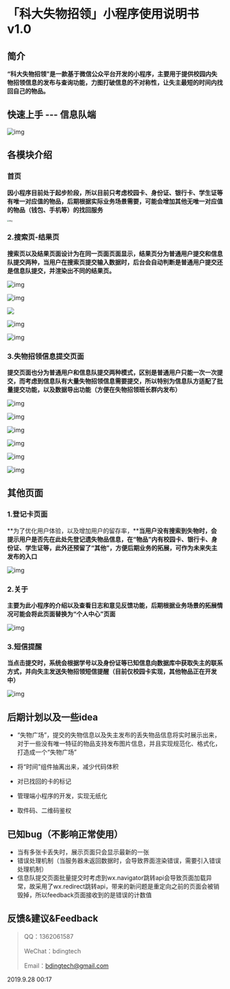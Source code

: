 # 「科大失物招领」小程序使用说明书v1.0

## 简介

**“科大失物招领”是一款基于微信公众平台开发的小程序，主要用于提供校园内失物招领信息的发布与查询功能，力图打破信息的不对称性，让失主最短的时间内找回自己的物品。**

## 快速上手 --- 信息队端

![img](https://img-1251598303.cos.ap-guangzhou.myqcloud.com/TNTRmHGGJNYi3Uks-20200703163321734.png!thumbnail)

## 各模块介绍

### 首页

**因小程序目前处于起步阶段，所以目前只考虑校园卡、身份证、银行卡、学生证等有唯一对应值的物品，后期根据实际业务场景需要，可能会增加其他无唯一对应值的物品（钱包、手机等）的找回服务**

<img src="https://img-1251598303.cos.ap-guangzhou.myqcloud.com/1569572841967-20200703163352114.png!thumbnail" alt="img" style="zoom:30%;" />

### 2.搜索页-结果页

**搜索页以及结果页面设计为在同一页面页面显示，结果页分为普通用户提交和信息队提交两种，当用户在搜索页提交输入数据时，后台会自动判断是普通用户提交还是信息队提交，并渲染出不同的结果页。**

![img](https://img-1251598303.cos.ap-guangzhou.myqcloud.com/Screenshot_2019_09_27_16_59_55_037_com.edrawsoft.mindmaster-20200703163444239.png!thumbnail)

![img](https://img-1251598303.cos.ap-guangzhou.myqcloud.com/1569573423333-20200703163452091.png!thumbnail)

![](https://img-1251598303.cos.ap-guangzhou.myqcloud.com/1569574990305-20200703163459021.png!thumbnail)

![img](https://img-1251598303.cos.ap-guangzhou.myqcloud.com/1569574996005-20200703163515372.png!thumbnail)

![img](https://img-1251598303.cos.ap-guangzhou.myqcloud.com/1569575711658-20200703163527051.png!thumbnail)

### 3.失物招领信息提交页面

**提交页面也分为普通用户和信息队提交两种模式，区别是普通用户只能一次一次提交，而考虑到信息队有大量失物招领信息需要提交，所以特别为信息队方适配了批量提交功能，以及数据导出功能（方便在失物招领班长群内发布）**

![img](https://img-1251598303.cos.ap-guangzhou.myqcloud.com/Screenshot_2019_09_27_17_29_02_216_com.edrawsoft.mindmaster-20200703163548840.png!thumbnail)

![img](https://img-1251598303.cos.ap-guangzhou.myqcloud.com/1569576676122-20200703163557356.png!thumbnail)

![img](https://img-1251598303.cos.ap-guangzhou.myqcloud.com/1569576855013-20200703163605048.png!thumbnail)

![img](https://img-1251598303.cos.ap-guangzhou.myqcloud.com/1569576862835-20200703163611074.png!thumbnail)

![img](https://img-1251598303.cos.ap-guangzhou.myqcloud.com/1569577322565-20200703163614705.png!thumbnail)

![img](https://img-1251598303.cos.ap-guangzhou.myqcloud.com/1569577457510-20200703163622263.png!thumbnail)

## **其他页面**

### **1.登记卡页面**

**为了优化用户体验，以及增加用户的留存率，****当用户没有搜索到失物时，会提示用户是否先在此处先登记遗失物品信息，在“物品”内有校园卡、银行卡、身份证、学生证等，此外还预留了“其他”，方便后期业务的拓展，可作为未来失主发布的入口**

![img](https://img-1251598303.cos.ap-guangzhou.myqcloud.com/1569598870656-20200703163641056.png!thumbnail)

### 2.关于

**主要为此小程序的介绍以及查看日志和意见反馈功能，后期根据业务场景的拓展情况可能会将此页面替换为“个人中心”页面**

![img](https://img-1251598303.cos.ap-guangzhou.myqcloud.com/1569599419114-20200703163707081.png!thumbnail)

### 3.短信提醒

**当点击提交时，系统会根据学号以及身份证等已知信息向数据库中获取失主的联系方式，并向失主发送失物招领短信提醒（目前仅校园卡实现，其他物品正在开发中）**

![img](https://img-1251598303.cos.ap-guangzhou.myqcloud.com/1569599972000-20200703163723839.png!thumbnail)

## **后期计划以及一些idea**

- “失物广场”，提交的失物信息以及失主发布的丢失物品信息将实时展示出来，对于一些没有唯一特征的物品支持发布图片信息，并且实现规范化、格式化，打造成一个“失物广场”

- 将“时间”组件抽离出来，减少代码体积

- 对已找回的卡的标记

- 管理端小程序的开发，实现无纸化

- 取件码、二维码鉴权

  

## **已知bug（不影响正常使用）**

- 当有多张卡丢失时，展示页面只会显示最新的一张
- 错误处理机制（当服务器未返回数据时，会导致界面渲染错误，需要引入错误处理机制）
- 信息队提交页面批量提交时考虑到wx.navigator跳转api会导致页面加载异常，故采用了wx.redirect跳转api，带来的新问题是重定向之前的页面会被销毁掉，所以feedback页面接收到的是错误的计数值

## **反馈&建议&Feedback**

> QQ：1362061587
>
> WeChat：bdingtech
>
> Email：bdingtech@gmail.com

2019.9.28  00:17